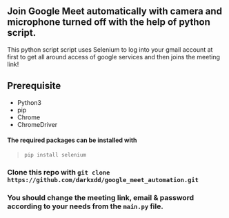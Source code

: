 ## Join Google Meet automatically with camera and microphone turned off with the help of python script.
This python script script uses Selenium to log into your gmail account at first to get all around access of google services and then joins the meeting link!

## Prerequisite
- Python3
- pip
- Chrome
- ChromeDriver

#### The required packages can be installed with

> `pip install selenium` 

### Clone this repo with ` git clone https://github.com/darkxdd/google_meet_automation.git `

### You should change the meeting link, email & password according to your needs from the  ` main.py ` file.

